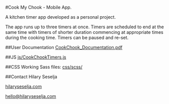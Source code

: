 #Cook My Chook - Mobile App.

A kitchen timer app developed as a personal project. 

The app runs up to three timers at once. Timers are scheduled to end at the same time with timers of shorter duration commencing at appropriate times during the cooking time. Timers can be paused and re-set.

##User Documentation
[CookChook_Documentation.pdf](https://github.com/blue-baron/CookMyChook/blob/master/CookChook_Documentation.pdf)

##JS
[js/CookChookTimers.js](https://github.com/blue-baron/CookMyChook/blob/master/js/CookChookTimers.js)

##CSS
Working Sass files: [css/scss/](https://github.com/blue-baron/CookMyChook/tree/master/css/scss)

##Contact
Hilary Seselja

[hilaryseselja.com](http://www.hilaryseselja.com)

[hello@hilaryseselja.com](mailto:hello@hilaryseselja.com)
